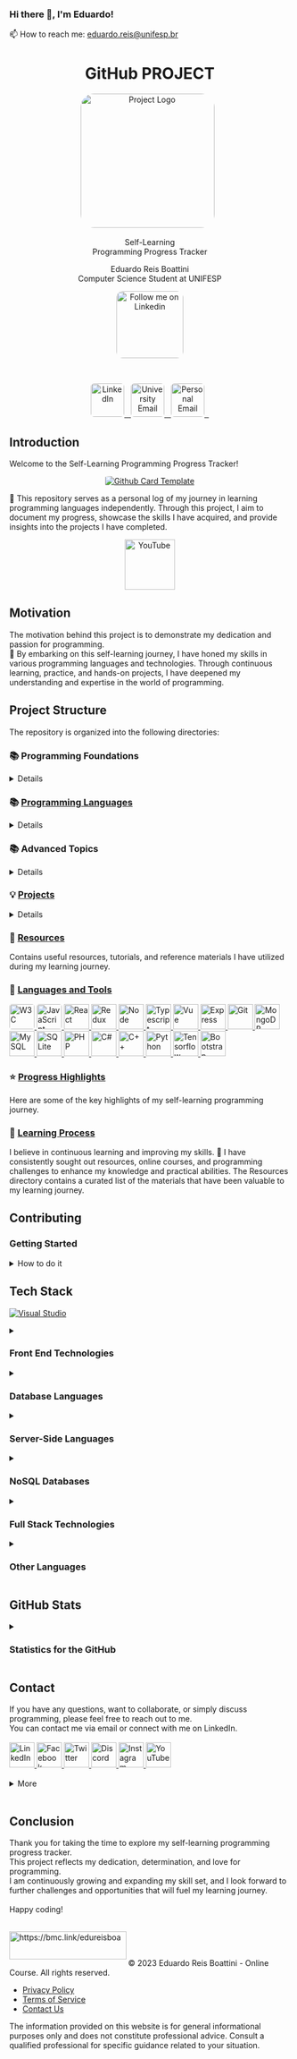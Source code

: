 ### Hi there 👋, I'm Eduardo!
📫 How to reach me: eduardo.reis@unifesp.br

<!--
**Eduardoreisboattini/Eduardoreisboattini** is a ✨ _special_ ✨ repository because its `README.md` (this file) appears on your GitHub profile.

Here are some ideas to get you started:

- 🔭 I’m currently working on ...
- 🌱 I’m currently learning ...
- 👯 I’m looking to collaborate on ...
- 🤔 I’m looking for help with ...
- 💬 Ask me about ...
- 📫 How to reach me: ...
- 😄 Pronouns: ... 
- ⚡ Fun fact: ... 
-->

<h1 align="center">GitHub PROJECT</h1>

<p align="center">
 <img src="./ICONS/Project_Logo.jpg" alt="Project Logo" width="auto" height="240" style="border-radius:10%">&nbsp;&nbsp;
</p> 

<p align="center">
  Self-Learning<br> Programming Progress Tracker<br>
</p>

<p align="center">
  Eduardo Reis Boattini<br>
  Computer Science Student at UNIFESP
</p>

<p align="center">
  <a href="https://lnkd.in/dkmjaM9y">
    <img src="./ICONS/follow_linkedin.png" alt="Follow me on Linkedin" width="120" height="auto" style="border-radius:10%">
  </a>
</p>
<br> 
<p align="center">
  <a href="https://www.linkedin.com/in/eduardoreisboattini/">
    <img src="./ICONS/linkedin.png" alt="LinkedIn" height="auto" width="60"  style="border-radius:10%">&nbsp;&nbsp;
  </a>
  <a href="https://www.unifesp.br/campus/sjc">
    <img src="./ICONS/unifesp.png" alt="University Email" height="auto" width="60"  style="border-radius:10%">&nbsp;&nbsp;
  </a>
  <a href="mailto:edu_boa@hotmail.com">
    <img src="./ICONS/outlook.png" alt="Personal Email" height="auto" width="60"  style="border-radius:10%">&nbsp;&nbsp;
  </a>
</p>

<h2>Introduction</h2>

Welcome to the Self-Learning Programming Progress Tracker!<br>  
<p align="center">
  <a href="https://github.com/Eduardoreisboattini/GitHub_PROJECT">
    <img src="./IMAGES/github_cardtemplate.png" alt="Github Card Template" width="auto" height="auto" style="border-radius:10%">
  </a>
</p>
🚀 This repository serves as a personal log of my journey in learning programming languages independently.
Through this project, I aim to document my progress, showcase the skills I have acquired, and provide insights into the projects I have completed.
<br>
<p align="center">
<a href="https://youtube.com/shorts/SC_N2loTato?si=zGh955uvdQ6RsRgp">
  <img src="./ICONS/youtube.png" alt="YouTube" width="90" height="90">
</a>
</p>
<h2>Motivation</h2>
The motivation behind this project is to demonstrate my dedication and passion for programming.<br>
💪 By embarking on this self-learning journey, I have honed my skills in various programming languages and technologies. 
Through continuous learning, practice, and hands-on projects, I have deepened my understanding and expertise in the world of programming.

<h2>Project Structure</h2>

The repository is organized into the following directories:




### 📚 Programming Foundations
<details>
<summary>
Details
</summary>
 
1. [Basic Programming Concepts](https://github.com/Eduardoreisboattini/GitHub_PROJECT/tree/main/%2300%2001.Basic%20Programming%20Concepts): Get familiar with variables, data types, operators, control structures (if-else, loops), functions, and basic I/O operations. These concepts apply to almost every programming language and are the backbone of any program.

2. [Data Structures](https://github.com/Eduardoreisboattini/GitHub_PROJECT/tree/main/%2300%2002.Data%20Structures): Understanding data structures like arrays, linked lists, stacks, queues, trees, and graphs is essential. They help you organize and manipulate data efficiently, and they are crucial in designing algorithms.

3. [Basic Mathematics](https://github.com/Eduardoreisboattini/GitHub_PROJECT/tree/main/%2300%2003.Basic%20Mathematics): While you don't need to be a math genius, having a good grasp of basic arithmetic, algebra, and boolean logic will significantly help you in writing algorithms and solving problems.

4. [Problem-Solving Techniques](https://github.com/Eduardoreisboattini/GitHub_PROJECT/tree/main/%2300%2004.Problem-Solving%20Techniques): Learn problem-solving strategies, such as breaking down problems into smaller steps, pattern recognition, and devising algorithms to solve them. This skill is invaluable when tackling complex programming challenges.

5. [Understanding of Memory Management](https://github.com/Eduardoreisboattini/GitHub_PROJECT/tree/main/%2300%2005.Understanding%20of%20Memory%20Management): Be aware of how memory works in your chosen programming language and how to manage resources effectively to avoid memory leaks or performance issues.

6. [Recursion](https://github.com/Eduardoreisboattini/GitHub_PROJECT/tree/main/%2300%2006.%20Recursion): Understanding recursion is essential for solving problems that can be naturally solved by dividing them into smaller sub-problems.

7. [Version Control](https://github.com/Eduardoreisboattini/GitHub_PROJECT/tree/main/%2300%2007.Version%20Control): While not directly related to programming logic, learning version control systems like Git will greatly benefit you when collaborating with others and managing your codebase.
</details>




### 📚 [Programming Languages](https://github.com/Eduardoreisboattini/Programming-Languages)


<details>
<summary>
Details
</summary>

Contains subdirectories for each programming language I have learned, where you can find code snippets, exercises, and small projects demonstrating my proficiency in that particular language. Some of the languages I have acquired proficiency in include but are not limited to Python, JavaScript, Java, C++, and HTML/CSS. Each language directory within this repository provides examples and projects that demonstrate my knowledge and skills in that particular language.


</details>


### 📚 Advanced Topics
<details>
<summary>
Details
</summary>
 
1. [Object-Oriented Programming (OOP)](https://github.com/Eduardoreisboattini/GitHub_PROJECT/tree/main/%2300%2011.Object-Oriented%20Programming%20OOP): OOP is a paradigm where you design programs as collections of objects, each with its data and behaviors. Understanding classes, objects, encapsulation, inheritance, and polymorphism are essential in OOP.

2. [Logic and Boolean Algebra](https://github.com/Eduardoreisboattini/GitHub_PROJECT/tree/main/%2300%2012.Logic%20and%20Boolean%20Algebra): This is fundamental to understanding how programming conditions and decisions work. You'll need to understand logical operators, truth tables, and how to construct logical expressions.

3. [Algorithms and Data Structures](https://github.com/Eduardoreisboattini/GitHub_PROJECT/tree/main/%2300%2013.Algorithms%20and%20Data%20Structures): Building on your earlier knowledge of data structures, dive deeper into various algorithms like sorting, searching, graph algorithms, dynamic programming, etc. Knowing algorithmic complexity (Big O notation) is crucial for optimizing code.

4. [Design Patterns](https://github.com/Eduardoreisboattini/GitHub_PROJECT/tree/main/%2300%2014.Design%20Patterns): Learn about common design patterns that help you solve recurring problems in software design. These patterns improve code maintainability, reusability, and organization.

5. [Software Development Principles](https://github.com/Eduardoreisboattini/GitHub_PROJECT/tree/main/%2300%2015.Software%20Development%20Principles): Familiarize yourself with concepts like DRY (Don't Repeat Yourself), KISS (Keep It Simple, Stupid), SOLID principles, and other best practices to write clean, efficient, and maintainable code.
</details>

### 💡 [Projects](https://github.com/Eduardoreisboattini/Projects)

<details>
<summary>
Details
</summary>

Includes subdirectories for different projects I have completed, showcasing my ability to solve problems and create functional applications using various programming languages. Throughout my journey, I have undertaken several hands-on projects, ranging from small utilities and web applications to more complex algorithms and data structure implementations. The Projects directory includes a detailed description of each project, its purpose, and the technologies employed.

</details>

### 📖 [Resources](https://github.com/Eduardoreisboattini/Resources)

Contains useful resources, tutorials, and reference materials I have utilized during my learning journey.

### 📖 [Languages and Tools](https://github.com/Eduardoreisboattini/Languages-and-Tools)

<a href="https://w3.org">
  <img src="./ICONS/w3c.png" alt="W3C" width="45" height="45" style="border-radius:10%">
</a>

<a href="https://developer.mozilla.org/en-US/docs/Web/JavaScript">
  <img src="./ICONS/javascript.png" alt="JavaScript" width="45" height="45" style="border-radius:10%">
</a>

<a href="https://react.dev/">
  <img src="./ICONS/react.png" alt="React" width="45" height="45">
</a>

<a href="https://redux.js.org/">
  <img src="./ICONS/redux.png" alt="Redux" width="45" height="45">
</a>

<a href="https://nodejs.org/en">
  <img src="./ICONS/nodejs.png" alt="Node" width="45" height="45">
</a>

<a href="https://www.typescriptlang.org">
  <img src="./ICONS/typescript.png" alt="Typescript" width="45" height="45">
</a>

<a href="https://vuejs.org/">
  <img src="./ICONS/vue.png" alt="Vue" width="45" height="45">
</a>

<a href="http://expressjs.com/">
  <img src="./ICONS/expressjs.png" alt="Express" width="45" height="45">
</a>

<a href="https://git-scm.com/">
  <img src="./ICONS/git.png" alt="Git" width="45" height="45">
</a>

<a href="https://www.mongodb.com/">
  <img src="./ICONS/mongodb.png" alt="MongoDB" width="45" height="45">
</a>

<a href="https://www.mysql.com/">
  <img src="./ICONS/mysql.png" alt="MySQL" width="45" height="45">
</a>

<a href="https://www.sqlite.org/index.html">
  <img src="./ICONS/sqlite.png" alt="SQLite" width="45" height="45">
</a>

<a href="https://www.php.net">
  <img src="./ICONS/php.png" alt="PHP" width="45" height="45">
</a>

<a href="https://dotnet.microsoft.com/en-us/languages/csharp">
  <img src="./ICONS/Csharp.png" alt="C#" width="45" height="45">
</a>

<a href="https://learn.microsoft.com/en-us/cpp/cpp">
  <img src="./ICONS/C++.png" alt="C++" width="45" height="45">
</a>

<a href="https://www.python.org/">
  <img src="./ICONS/python.png" alt="Python" width="45" height="45">
</a>

<a href="https://www.tensorflow.org/">
  <img src="./ICONS/Tensorflow.png" alt="Tensorflow" width="45" height="45">
</a>

<a href="https://getbootstrap.com/">
  <img src="./ICONS/bootstrap.png" alt="Bootstrap" width="45" height="45">
</a>
<br>

### ⭐ [Progress Highlights](https://github.com/Eduardoreisboattini/Progress-Highlights)
Here are some of the key highlights of my self-learning programming journey.

### 🌱 [Learning Process](https://github.com/Eduardoreisboattini/Learning-Process)

I believe in continuous learning and improving my skills. 🎯 I have consistently sought out resources, online courses, and programming challenges to enhance my knowledge and practical abilities. The Resources directory contains a curated list of the materials that have been valuable to my learning journey.

## Contributing
### Getting Started

<details>
<summary>
How to do it
</summary>

To explore my progress and the projects I have completed, follow these steps:

1. Clone the repository to your local machine using the following command:

   ```bash
   git clone https://github.com/Eduardoreisboattini/GitHub_PROJECT.git

2. Navigate to the desired language or project directory to explore the code and documentation.

While this repository primarily serves as a personal log of my self-learning journey, I am open to collaborations and feedback.<br> If you have suggestions, improvements, or interesting project ideas, feel free to create an issue or submit a pull request. I appreciate any contributions that can help enhance my programming skills further.

</details>

## Tech Stack

[![Visual Studio](https://img.shields.io/badge/Visual_Studio-Download-blue?style=for-the-badge&logo=visual-studio-code)](https://code.visualstudio.com/download)


<details>
<summary>

### Front End Technologies

</summary>

[![HTML5](https://img.shields.io/badge/html5-%23E34F26.svg?style=for-the-badge&logo=html5&logoColor=white)](https://developer.mozilla.org/en-US/docs/Web/Guide/HTML/HTML5)
[![Markdown](https://img.shields.io/badge/markdown-%23000000.svg?style=for-the-badge&logo=markdown&logoColor=white)](https://www.markdownguide.org/)
[![CSS3](https://img.shields.io/badge/css3-%231572B6.svg?style=for-the-badge&logo=css3&logoColor=white)](https://developer.mozilla.org/en-US/docs/Web/CSS)
[![JavaScript](https://img.shields.io/badge/javascript-%23323330.svg?style=for-the-badge&logo=javascript&logoColor=%23F7DF1E)](https://developer.mozilla.org/en-US/docs/Web/JavaScript)
[![TypeScript](https://img.shields.io/badge/typescript-%23007ACC.svg?style=for-the-badge&logo=typescript&logoColor=white)](https://www.typescriptlang.org/)
[![JSON](https://img.shields.io/badge/json-%23000000.svg?style=for-the-badge&logo=json&logoColor=white)](https://www.json.org/)
[![React](https://img.shields.io/badge/react-%2361DAFB.svg?style=for-the-badge&logo=react&logoColor=white)](https://reactjs.org/)
[![Redux](https://img.shields.io/badge/redux-%23764ABC.svg?style=for-the-badge&logo=redux&logoColor=white)](https://redux.js.org/)
[![jQuery](https://img.shields.io/badge/jquery-%230769AD.svg?style=for-the-badge&logo=jquery&logoColor=white)](https://jquery.com/)
[![Vue.js](https://img.shields.io/badge/vue.js-%234FC08D.svg?style=for-the-badge&logo=vue.js&logoColor=white)](https://vuejs.org/)
[![Express.js](https://img.shields.io/badge/express.js-%23000000.svg?style=for-the-badge&logo=express&logoColor=white)](https://expressjs.com/)
[![Node.js](https://img.shields.io/badge/node.js-%23339933.svg?style=for-the-badge&logo=node.js&logoColor=white)](https://nodejs.org/)
[![Django](https://img.shields.io/badge/django-%23092E20.svg?style=for-the-badge&logo=django&logoColor=white)](https://www.djangoproject.com/)
[![Angular](https://img.shields.io/badge/angular-%23DD0031.svg?style=for-the-badge&logo=angular&logoColor=white)](https://angular.io/)
[![Bootstrap](https://img.shields.io/badge/bootstrap-%23563D7C.svg?style=for-the-badge&logo=bootstrap&logoColor=white)](https://getbootstrap.com/)
[![RESTful API](https://img.shields.io/badge/restful%20api-%23000000.svg?style=for-the-badge&logo=api&logoColor=white)](https://www.redhat.com/en/topics/api/what-is-a-rest-api)

#
[![Sass](https://img.shields.io/badge/sass-%23CC6699.svg?style=for-the-badge&logo=sass&logoColor=white)](https://sass-lang.com/)
[![Less](https://img.shields.io/badge/less-%231D365D.svg?style=for-the-badge&logo=less&logoColor=white)](http://lesscss.org/)
[![Stylus](https://img.shields.io/badge/stylus-%23333333.svg?style=for-the-badge&logo=stylus&logoColor=white)](https://stylus-lang.com/)
[![Webpack](https://img.shields.io/badge/webpack-%238DD6F9.svg?style=for-the-badge&logo=webpack&logoColor=black)](https://webpack.js.org/)
[![Babel](https://img.shields.io/badge/babel-%23F9DC3E.svg?style=for-the-badge&logo=babel&logoColor=black)](https://babeljs.io/)
[![Gulp](https://img.shields.io/badge/gulp-%23CF4647.svg?style=for-the-badge&logo=gulp&logoColor=white)](https://gulpjs.com/)
[![Grunt](https://img.shields.io/badge/grunt-%23FBA919.svg?style=for-the-badge&logo=grunt&logoColor=white)](https://gruntjs.com/)
[![Parcel](https://img.shields.io/badge/parcel-%23F7B93E.svg?style=for-the-badge&logo=parcel&logoColor=black)](https://parceljs.org/)
[![WebAssembly](https://img.shields.io/badge/webassembly-%232666E1.svg?style=for-the-badge&logo=webassembly&logoColor=white)](https://webassembly.org/)
[![Pug](https://img.shields.io/badge/pug-%23A86454.svg?style=for-the-badge&logo=pug&logoColor=white)](https://pugjs.org/)
#
[![EJS](https://img.shields.io/badge/ejs-%23F6EFEF.svg?style=for-the-badge&logo=ejs&logoColor=black)](https://ejs.co/)
[![Handlebars](https://img.shields.io/badge/handlebars-%23F0772B.svg?style=for-the-badge&logo=handlebars&logoColor=black)](https://handlebarsjs.com/)
[![D3.js](https://img.shields.io/badge/d3.js-%23F9A03C.svg?style=for-the-badge&logo=d3.js&logoColor=white)](https://d3js.org/)
[![Three.js](https://img.shields.io/badge/three.js-%23000000.svg?style=for-the-badge&logo=three.js&logoColor=white)](https://threejs.org/)
[![GSAP](https://img.shields.io/badge/gsap-%2381BB28.svg?style=for-the-badge&logo=gsap&logoColor=white)](https://greensock.com/gsap/)
[![Chart.js](https://img.shields.io/badge/chart.js-%23FF6384.svg?style=for-the-badge&logo=chart.js&logoColor=white)](https://www.chartjs.org/)
[![Highcharts](https://img.shields.io/badge/highcharts-%23F24D0E.svg?style=for-the-badge&logo=highcharts&logoColor=white)](https://www.highcharts.com/)
#
[![Axios](https://img.shields.io/badge/axios-%232266C5.svg?style=for-the-badge&logo=axios&logoColor=white)](https://axios-http.com/)
[![RxJS](https://img.shields.io/badge/rxjs-%23B7178C.svg?style=for-the-badge&logo=rxjs&logoColor=white)](https://rxjs.dev/)
[![Jest](https://img.shields.io/badge/jest-%23C21325.svg?style=for-the-badge&logo=jest&logoColor=white)](https://jestjs.io/)
[![Mocha](https://img.shields.io/badge/mocha-%238D6848.svg?style=for-the-badge&logo=mocha&logoColor=white)](https://mochajs.org/)
[![Chai](https://img.shields.io/badge/chai-%23A30701.svg?style=for-the-badge&logo=chai&logoColor=white)](https://www.chaijs.com/)
[![Enzyme](https://img.shields.io/badge/enzyme-%2383CA28.svg?style=for-the-badge&logo=enzyme&logoColor=white)](https://enzymejs.github.io/enzyme/)
[![Cypress](https://img.shields.io/badge/cypress-%231721A1.svg?style=for-the-badge&logo=cypress&logoColor=white)](https://www.cypress.io/)
[![Storybook](https://img.shields.io/badge/storybook-%23FF4785.svg?style=for-the-badge&logo=storybook&logoColor=white)](https://storybook.js.org/)
#
[![WebSockets](https://img.shields.io/badge/websockets-%23000000.svg?style=for-the-badge&logo=websockets&logoColor=white)](https://developer.mozilla.org/en-US/docs/Web/API/WebSockets_API)
[![GraphQL](https://img.shields.io/badge/graphql-%23E10098.svg?style=for-the-badge&logo=graphql&logoColor=white)](https://graphql.org/)
[![Apollo GraphQL](https://img.shields.io/badge/apollo_graphql-%23323330.svg?style=for-the-badge&logo=apollo-graphql&logoColor=white)](https://www.apollographql.com/)
[![XML](https://img.shields.io/badge/xml-%2319916A.svg?style=for-the-badge&logo=xml&logoColor=white)](https://www.w3.org/XML/)

</details>


<details>
<summary>

### Database Languages

</summary>

[![SQLite](https://img.shields.io/badge/sqlite-%23003B57.svg?style=for-the-badge&logo=sqlite&logoColor=white)](https://www.sqlite.org/)
[![MySQL](https://img.shields.io/badge/mysql-%2300f.svg?style=for-the-badge&logo=mysql&logoColor=white)](https://www.mysql.com/)
[![PostgreSQL](https://img.shields.io/badge/postgresql-%23336791.svg?style=for-the-badge&logo=postgresql&logoColor=white)](https://www.postgresql.org/)
[![Oracle](https://img.shields.io/badge/oracle-%23F00000.svg?style=for-the-badge&logo=oracle&logoColor=white)](https://www.oracle.com/)
[![GraphQL](https://img.shields.io/badge/graphql-%23E434AA.svg?style=for-the-badge&logo=graphql&logoColor=white)](https://graphql.org/)

</details>



<details>
<summary>

### Server-Side Languages

</summary>

[![PHP](https://img.shields.io/badge/php-%23777BB4.svg?style=for-the-badge&logo=php&logoColor=white)](https://www.php.net/)
[![Python](https://img.shields.io/badge/python-%233776AB.svg?style=for-the-badge&logo=python&logoColor=white)](https://www.python.org/)
[![Ruby](https://img.shields.io/badge/ruby-%23CC342D.svg?style=for-the-badge&logo=ruby&logoColor=white)](https://www.ruby-lang.org/)
[![Java](https://img.shields.io/badge/java-%23E11E27.svg?style=for-the-badge&logo=java&logoColor=white)](https://www.java.com/)
[![C#](https://img.shields.io/badge/csharp-%23239120.svg?style=for-the-badge&logo=c-sharp&logoColor=white)](https://docs.microsoft.com/en-us/dotnet/csharp/)
[![Node.js](https://img.shields.io/badge/node.js-%23339933.svg?style=for-the-badge&logo=node.js&logoColor=white)](https://nodejs.org/)
[![Go](https://img.shields.io/badge/go-%2300ADD8.svg?style=for-the-badge&logo=go&logoColor=white)](https://golang.org/)
[![Perl](https://img.shields.io/badge/perl-%2339457E.svg?style=for-the-badge&logo=perl&logoColor=white)](https://www.perl.org/)
[![Rust](https://img.shields.io/badge/rust-%23000000.svg?style=for-the-badge&logo=rust&logoColor=white)](https://www.rust-lang.org/)
[![Kotlin](https://img.shields.io/badge/kotlin-%230095D5.svg?style=for-the-badge&logo=kotlin&logoColor=white)](https://kotlinlang.org/)

</details>

<details>

<summary>

### NoSQL Databases

</summary>

[![MongoDB](https://img.shields.io/badge/mongodb-%2347A248.svg?style=for-the-badge&logo=mongodb&logoColor=white)](https://www.mongodb.com/)
[![Redis](https://img.shields.io/badge/redis-%23DC382D.svg?style=for-the-badge&logo=redis&logoColor=white)](https://redis.io/)

</details>



<details>
<summary>

### Full Stack Technologies

</summary>


[![Bash](https://img.shields.io/badge/bash-%234EAA25.svg?style=for-the-badge&logo=bash&logoColor=white)](https://www.gnu.org/software/bash/)
[![Redux](https://img.shields.io/badge/redux-%23764ABC.svg?style=for-the-badge&logo=redux&logoColor=white)](https://redux.js.org/)
[![Webpack](https://img.shields.io/badge/webpack-%238DD6F9.svg?style=for-the-badge&logo=webpack&logoColor=black)](https://webpack.js.org/)
[![Docker](https://img.shields.io/badge/docker-%232496ED.svg?style=for-the-badge&logo=docker&logoColor=white)](https://www.docker.com/)
[![Kubernetes](https://img.shields.io/badge/kubernetes-%23326CE5.svg?style=for-the-badge&logo=kubernetes&logoColor=white)](https://kubernetes.io/)
[![Git](https://img.shields.io/badge/git-%23F05032.svg?style=for-the-badge&logo=git&logoColor=white)](https://git-scm.com/)
[![GitHub](https://img.shields.io/badge/github-%23121011.svg?style=for-the-badge&logo=github&logoColor=white)](https://github.com/)
[![GitLab](https://img.shields.io/badge/gitlab-%23FCA121.svg?style=for-the-badge&logo=gitlab&logoColor=white)](https://gitlab.com/)
[![Jenkins](https://img.shields.io/badge/jenkins-%23D24939.svg?style=for-the-badge&logo=jenkins&logoColor=white)](https://www.jenkins.io/)
[![Travis CI](https://img.shields.io/badge/travis%20ci-%233EAAAF.svg?style=for-the-badge&logo=travisci&logoColor=white)](https://travis-ci.org/)
[![Heroku](https://img.shields.io/badge/heroku-%234A154B.svg?style=for-the-badge&logo=heroku&logoColor=white)](https://www.heroku.com/)

#
[![Amazon AWS](https://img.shields.io/badge/amazon%20aws-%23232F3E.svg?style=for-the-badge&logo=amazonaws&logoColor=white)](https://aws.amazon.com/)
[![Microsoft Azure](https://img.shields.io/badge/microsoft%20azure-%230078D4.svg?style=for-the-badge&logo=microsoftazure&logoColor=white)](https://azure.microsoft.com/)
[![Google Cloud](https://img.shields.io/badge/google%20cloud-%234285F4.svg?style=for-the-badge&logo=googlecloud&logoColor=white)](https://cloud.google.com/)
[![Netlify](https://img.shields.io/badge/netlify-%23000000.svg?style=for-the-badge&logo=netlify&logoColor=white)](https://www.netlify.com/)
[![Vercel](https://img.shields.io/badge/vercel-%23000000.svg?style=for-the-badge&logo=vercel&logoColor=white)](https://vercel.com/)
[![Nginx](https://img.shields.io/badge/nginx-%23009639.svg?style=for-the-badge&logo=nginx&logoColor=white)](https://www.nginx.com/)
[![Apache](https://img.shields.io/badge/apache-%23D22128.svg?style=for-the-badge&logo=apache&logoColor=white)](https://httpd.apache.org/)
[![Ubuntu](https://img.shields.io/badge/ubuntu-%23E95420.svg?style=for-the-badge&logo=ubuntu&logoColor=white)](https://ubuntu.com/)
[![Windows](https://img.shields.io/badge/windows-%230078D6.svg?style=for-the-badge&logo=windows&logoColor=white)](https://www.microsoft.com/en-us/windows/)
[![MacOS](https://img.shields.io/badge/macos-%23999999.svg?style=for-the-badge&logo=apple&logoColor=white)](https://www.apple.com/macos/)

#
[![VS Code](https://img.shields.io/badge/vs%20code-%23007ACC.svg?style=for-the-badge&logo=visualstudiocode&logoColor=white)](https://code.visualstudio.com/)
[![Sublime Text](https://img.shields.io/badge/sublime%20text-%23575757.svg?style=for-the-badge&logo=sublimetext&logoColor=white)](https://www.sublimetext.com/)
[![Vim](https://img.shields.io/badge/vim-%2311AB00.svg?style=for-the-badge&logo=vim&logoColor=white)](https://www.vim.org/)
[![Trello](https://img.shields.io/badge/trello-%23026AA7.svg?style=for-the-badge&logo=trello&logoColor=white)](https://trello.com/)
[![Slack](https://img.shields.io/badge/slack-%234A154B.svg?style=for-the-badge&logo=slack&logoColor=white)](https://slack.com/)
[![Discord](https://img.shields.io/badge/discord-%237289DA.svg?style=for-the-badge&logo=discord&logoColor=white)](https://discord.com/)
[![Figma](https://img.shields.io/badge/figma-%23F24E1E.svg?style=for-the-badge&logo=figma&logoColor=white)](https://www.figma.com/)
[![Notion](https://img.shields.io/badge/notion-%23000000.svg?style=for-the-badge&logo=notion&logoColor=white)](https://www.notion.so/)
[![Google Meet](https://img.shields.io/badge/google%20meet-%234285F4.svg?style=for-the-badge&logo=googlemeet&logoColor=white)](https://meet.google.com/)
[![Zoom](https://img.shields.io/badge/zoom-%232D8CFF.svg?style=for-the-badge&logo=zoom&logoColor=white)](https://zoom.us/)


</details>



<details>
<summary>

### Other Languages

</summary>

[![Assembly](https://img.shields.io/badge/assembly-%23F36223.svg?style=for-the-badge&logo=assembly&logoColor=white)](https://en.wikipedia.org/wiki/Assembly_language)
[![Bash](https://img.shields.io/badge/bash-%234EAA25.svg?style=for-the-badge&logo=bash&logoColor=white)](https://www.gnu.org/software/bash/)
[![C++](https://img.shields.io/badge/cpp-%2300599C.svg?style=for-the-badge&logo=c%2B%2B&logoColor=white)](https://isocpp.org/)
[![Clipper](https://img.shields.io/badge/clipper-%23000000.svg?style=for-the-badge&logo=clipper&logoColor=white)](https://en.wikipedia.org/wiki/Clipper_(programming_language))
[![Clojure](https://img.shields.io/badge/clojure-%23854D27.svg?style=for-the-badge&logo=clojure&logoColor=white)](https://clojure.org/)
[![COBOL](https://img.shields.io/badge/cobol-%234EA94B.svg?style=for-the-badge&logo=cobol&logoColor=white)](https://en.wikipedia.org/wiki/COBOL)
[![Dart](https://img.shields.io/badge/dart-%230175C2.svg?style=for-the-badge&logo=dart&logoColor=white)](https://dart.dev/)
[![Delphi](https://img.shields.io/badge/delphi-%23EE1F35.svg?style=for-the-badge&logo=delphi&logoColor=white)](https://www.embarcadero.com/products/delphi)
[![Elixir](https://img.shields.io/badge/elixir-%234B275F.svg?style=for-the-badge&logo=elixir&logoColor=white)](https://elixir-lang.org/)
[![Fortran](https://img.shields.io/badge/fortran-%2371412B.svg?style=for-the-badge&logo=fortran&logoColor=white)](https://fortran-lang.org/)
[![Haskell](https://img.shields.io/badge/haskell-%235D4F85.svg?style=for-the-badge&logo=haskell&logoColor=white)](https://www.haskell.org/)
[![IBM Basic](https://img.shields.io/badge/ibmbasic-%23006C92.svg?style=for-the-badge&logo=ibmbasic&logoColor=white)](https://en.wikipedia.org/wiki/IBM_BASIC)
[![JScript](https://img.shields.io/badge/jscript-%23F0DB4F.svg?style=for-the-badge&logo=jscript&logoColor=black)](https://en.wikipedia.org/wiki/JavaScript)
[![Lua](https://img.shields.io/badge/lua-%232C2D72.svg?style=for-the-badge&logo=lua&logoColor=white)](https://www.lua.org/)
[![Matlab](https://img.shields.io/badge/matlab-%23007ACC.svg?style=for-the-badge&logo=matlab&logoColor=white)](https://www.mathworks.com/products/matlab.html)
[![Object Pascal](https://img.shields.io/badge/objectpascal-%23EE1F35.svg?style=for-the-badge&logo=objectpascal&logoColor=white)](https://www.embarcadero.com/products/delphi)
[![Objective-C](https://img.shields.io/badge/objectivec-%236330A1.svg?style=for-the-badge&logo=objective-c&logoColor=white)](https://developer.apple.com/documentation/objectivec)
[![Pascal](https://img.shields.io/badge/pascal-%232A628F.svg?style=for-the-badge&logo=pascal&logoColor=white)](https://www.freepascal.org/)
[![PEARL](https://img.shields.io/badge/pearl-%238C368C.svg?style=for-the-badge&logo=pearl&logoColor=white)](https://en.wikipedia.org/wiki/PEARL_(programming_language))
[![R](https://img.shields.io/badge/r-%23276DC3.svg?style=for-the-badge&logo=r&logoColor=white)](https://www.r-project.org/)
[![Scala](https://img.shields.io/badge/scala-%23DC322F.svg?style=for-the-badge&logo=scala&logoColor=white)](https://www.scala-lang.org/)
[![Shell Scripting](https://img.shields.io/badge/shellscript-%234EAA25.svg?style=for-the-badge&logo=shellscript&logoColor=white)](https://www.gnu.org/software/bash/)
[![Swift](https://img.shields.io/badge/swift-%23FA7343.svg?style=for-the-badge&logo=swift&logoColor=white)](https://swift.org/)
[![VB.NET](https://img.shields.io/badge/vbnet-%2300599C.svg?style=for-the-badge&logo=dotnet&logoColor=white)](https://docs.microsoft.com/en-us/dotnet/visual-basic/)
[![VBA](https://img.shields.io/badge/vba-%23004488.svg?style=for-the-badge&logo=vba&logoColor=white)](https://docs.microsoft.com/en-us/office/vba/library-reference/concepts/getting-started-with-vba-in-office)

</details>

##  GitHub Stats

<details>

<summary>

### Statistics for the GitHub

</summary>


[![Your GitHub Stats](https://github-readme-stats-sigma-five.vercel.app/api?username=Eduardoreisboattini&theme=gruvbox&hide_border=false&include_all_commits=false&count_private=true)](https://github.com/Eduardoreisboattini)

[![Top Languages](https://github-readme-stats-sigma-five.vercel.app/api/top-langs/?username=Eduardoreisboattini&theme=gruvbox&hide_border=false&layout=compact)](https://github.com/Eduardoreisboattini)

[![Contributions](https://github-readme-streak-stats.herokuapp.com/?user=Eduardoreisboattini&theme=gruvbox&hide_border=false)](https://github.com/Eduardoreisboattini)


[![Trophies](https://github-profile-trophy.vercel.app/?username=Eduardoreisboattini&theme=gruvbox&row=2&column=3)](https://github.com/Eduardoreisboattini)

#

[![Commits since last release](https://img.shields.io/github/commits-since/Eduardoreisboattini/Eduardoreisboattini/latest?include_prereleases&label=Commits%20since%20last%20release&style=flat-square)](https://github.com/Eduardoreisboattini/Eduardoreisboattini/releases)
[![Profile views](https://komarev.com/ghpvc/?username=Eduardoreisboattini&color=blueviolet&style=flat-square)](https://github.com/Eduardoreisboattini)

#
[![Repos Badge](https://badges.pufler.dev/repos/Eduardoreisboattini?style=flat-square&theme=gruvbox)](https://github.com/Eduardoreisboattini?tab=repositories)
[![Years Badge](https://badges.pufler.dev/years/Eduardoreisboattini?style=flat-square&theme=gruvbox)](https://github.com/Eduardoreisboattini)
[![Updated Badge](https://badges.pufler.dev/updated/Eduardoreisboattini/Eduardoreisboattini?style=flat-square&theme=gruvbox)](https://github.com/Eduardoreisboattini/Eduardoreisboattini/commits)
[![GitHub Gists](https://badges.pufler.dev/gists/Eduardoreisboattini?style=flat-square&theme=gruvbox)](https://gist.github.com/Eduardoreisboattini)
<br>

[![Forks Badge](https://img.shields.io/github/forks/Eduardoreisboattini/Eduardoreisboattini?style=flat-square&theme=gruvbox)](https://github.com/Eduardoreisboattini/Eduardoreisboattini/network/members)
[![Stars Badge](https://img.shields.io/github/stars/Eduardoreisboattini/Eduardoreisboattini?style=flat-square&theme=gruvbox)](https://github.com/Eduardoreisboattini/Eduardoreisboattini/stargazers)
[![Issues Badge](https://img.shields.io/github/issues/Eduardoreisboattini/Eduardoreisboattini?style=flat-square&theme=gruvbox)](https://github.com/Eduardoreisboattini/Eduardoreisboattini/issues)
[![Pull Requests Badge](https://img.shields.io/github/issues-pr/Eduardoreisboattini/Eduardoreisboattini?style=flat-square&theme=gruvbox)](https://github.com/Eduardoreisboattini/Eduardoreisboattini/pulls)
<br>

[![Open Source Love](https://img.shields.io/badge/Open%20Source-%E2%9D%A4-red?style=flat-square&logo=open-source-initiative&logoColor=white&color=blueviolet&theme=gruvbox)](https://github.com/ellerbrock/open-source-badges/)

</details>

<h2>Contact</h2>
If you have any questions, want to collaborate, or simply discuss programming, please feel free to reach out to me.<br> You can contact me via email or connect with me on LinkedIn.

              
<br>
<br>

<a href="https://www.linkedin.com/in/eduardoreisboattini/">
  <img src="./ICONS/linkedin.png" alt="LinkedIn" width="45" height="45">
</a>

<a href="https://www.facebook.com/eboattini/">
  <img src="./ICONS/facebook.png" alt="Facebook" width="45" height="45">
</a>

<a href="https://twitter.com/ed_re_bo">
  <img src="./ICONS/twitter.png" alt="Twitter" width="45" height="45">
</a>

<a href="https://discord.gg/tgUv67yD">
  <img src="./ICONS/discord.png" alt="Discord" width="45" height="45">
</a>

<a href="https://www.instagram.com/ed_re_bo">
  <img src="./ICONS/instagram.png" alt="Instagram" width="45" height="45">
</a>

<a href="https://www.youtube.com/@KALISHworld/">
  <img src="./ICONS/youtube.png" alt="YouTube" width="45" height="45">
</a>
<br>
<br>


<details>
<summary>
More
</summary>

[![GitHub](https://img.shields.io/badge/GitHub-Follow-blue?style=social&logo=github)](https://github.com/Eduardoreisboattini)
[![Twitter](https://img.shields.io/badge/Twitter-Follow-blue?style=social&logo=twitter)](https://twitter.com/ed_re_bo)
[![Instagram](https://img.shields.io/badge/Instagram-Follow-orange?style=social&logo=instagram)](https://www.instagram.com/ed_re_bo)
[![Facebook](https://img.shields.io/badge/Facebook-Like-blue?style=social&logo=facebook)](https://www.facebook.com/eboattini/)
[![Discord](https://img.shields.io/badge/Discord-Join-purple?style=social&logo=discord)](https://discord.gg/tgUv67yD)

[![Reddit](https://img.shields.io/badge/Reddit-Join-orange?style=social&logo=reddit)](https://www.reddit.com/user/Ok-Illustrator-5372/)
[![Stack Overflow](https://img.shields.io/badge/Stack%20Overflow-Profile-yellow?style=social&logo=stackoverflow)](https://stackoverflow.com/users/14016130/eduardo-reis-boattini)
[![Dev.to](https://img.shields.io/badge/Dev.to-Profile-black?style=social&logo=dev.to)](https://dev.to/eduardoreisboattini/)
[![Medium](https://img.shields.io/badge/Medium-Follow-black?style=social&logo=medium)](https://medium.com/@edureisboa/)

[![Twitch](https://img.shields.io/badge/Twitch-Follow-purple?style=social&logo=twitch)](https://www.twitch.tv/kalish_world)
[![YouTube](https://img.shields.io/badge/YouTube-Subscribe-red?style=social&logo=youtube)](https://www.youtube.com/@KALISHworld/)

[![Patreon](https://img.shields.io/badge/Patreon-Support-orange?style=social&logo=patreon)](https://www.patreon.com/KalishWorld)

</details>

<br>
<h2>Conclusion</h2>
Thank you for taking the time to explore my self-learning programming progress tracker. <br>
This project reflects my dedication, determination, and love for programming.<br> I am continuously growing and expanding my skill set, and I look forward to further challenges and opportunities that will fuel my learning journey.
<br>
<br>
Happy coding!
<br>
<br>

<p><a href="https://www.buymeacoffee.com/edureisboa"> <img align="left" src="https://cdn.buymeacoffee.com/buttons/v2/default-yellow.png" height="50" width="210" alt="https://bmc.link/edureisboa" /></a></p><br><br>

<footer>
    <div class="footer-container">
        <p>&copy; 2023 Eduardo Reis Boattini - Online Course. All rights reserved.</p>
        <ul class="footer-menu">
            <li><a href="./PrivacyPolicy.md">Privacy Policy</a></li>
            <li><a href="./TermsOfService.md">Terms of Service</a></li>
            <li><a href="mailto:eduardo.reis@unifesp.br">Contact Us</a></li>
        </ul>
    </div>
    <div class="footer-disclaimer">
        <p>The information provided on this website is for general informational purposes only and does not constitute professional advice. Consult a qualified professional for specific guidance related to your situation.</p>
    </div>
</footer>
